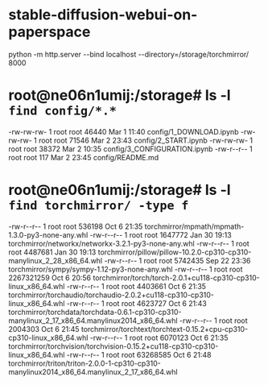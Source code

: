 # stable-diffusion-webui-on-paperspace

python -m http.server --bind localhost --directory=/storage/torchmirror/ 8000

# root@ne06n1umij:/storage# ls -l `find config/*.*`
-rw-rw-rw- 1 root root 46440 Mar  1 11:40 config/1_DOWNLOAD.ipynb
-rw-rw-rw- 1 root root 71546 Mar  2 23:43 config/2_START.ipynb
-rw-rw-rw- 1 root root 38372 Mar  2 10:35 config/3_CONFIGURATION.ipynb
-rw-r--r-- 1 root root   117 Mar  2 23:45 config/README.md

# root@ne06n1umij:/storage# ls -l `find torchmirror/ -type f`
-rw-r--r-- 1 root root     536198 Oct  6 21:35 torchmirror/mpmath/mpmath-1.3.0-py3-none-any.whl
-rw-r--r-- 1 root root    1647772 Jan 30 19:13 torchmirror/networkx/networkx-3.2.1-py3-none-any.whl
-rw-r--r-- 1 root root    4487681 Jan 30 19:13 torchmirror/pillow/pillow-10.2.0-cp310-cp310-manylinux_2_28_x86_64.whl
-rw-r--r-- 1 root root    5742435 Sep 22 23:36 torchmirror/sympy/sympy-1.12-py3-none-any.whl
-rw-r--r-- 1 root root 2267321259 Oct  6 20:56 torchmirror/torch/torch-2.0.1+cu118-cp310-cp310-linux_x86_64.whl
-rw-r--r-- 1 root root    4403661 Oct  6 21:35 torchmirror/torchaudio/torchaudio-2.0.2+cu118-cp310-cp310-linux_x86_64.whl
-rw-r--r-- 1 root root    4623727 Oct  6 21:43 torchmirror/torchdata/torchdata-0.6.1-cp310-cp310-manylinux_2_17_x86_64.manylinux2014_x86_64.whl
-rw-r--r-- 1 root root    2004303 Oct  6 21:45 torchmirror/torchtext/torchtext-0.15.2+cpu-cp310-cp310-linux_x86_64.whl
-rw-r--r-- 1 root root    6070123 Oct  6 21:35 torchmirror/torchvision/torchvision-0.15.2+cu118-cp310-cp310-linux_x86_64.whl
-rw-r--r-- 1 root root   63268585 Oct  6 21:48 torchmirror/triton/triton-2.0.0-1-cp310-cp310-manylinux2014_x86_64.manylinux_2_17_x86_64.whl